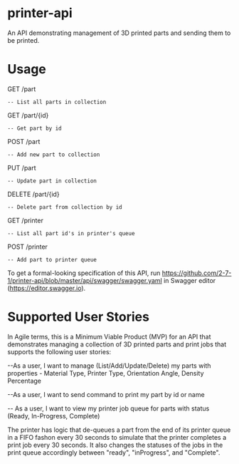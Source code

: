 # printer-api
An API demonstrating management of 3D printed parts and sending them to be printed.

# Usage
GET /part
    
    -- List all parts in collection

GET /part/{id}

    -- Get part by id

POST /part

    -- Add new part to collection

PUT /part

    -- Update part in collection

DELETE /part/{id}

    -- Delete part from collection by id

GET /printer

    -- List all part id's in printer's queue

POST /printer

    -- Add part to printer queue

To get a formal-looking specification of this API, run https://github.com/2-7-1/printer-api/blob/master/api/swagger/swagger.yaml in Swagger editor (https://editor.swagger.io).

# Supported User Stories
In Agile terms, this is a Minimum Viable Product (MVP) for an API that demonstrates managing a collection of
3D printed parts and print jobs that supports the following user stories:

--As a user, I want to manage (List/Add/Update/Delete) my parts with properties - Material Type, Printer Type, Orientation Angle, Density Percentage

--As a user, I want to send command to print my part by id or name

-- As a user, I want to view my printer job queue for parts with status (Ready, In-Progress, Complete)


The printer has logic that de-queues a part from the end of its printer queue in a FIFO fashon every 30 seconds to simulate that the printer completes a print job every 30 seconds.  It also changes the statuses of the jobs in the print queue accordingly between "ready", "inProgress", and "Complete".  